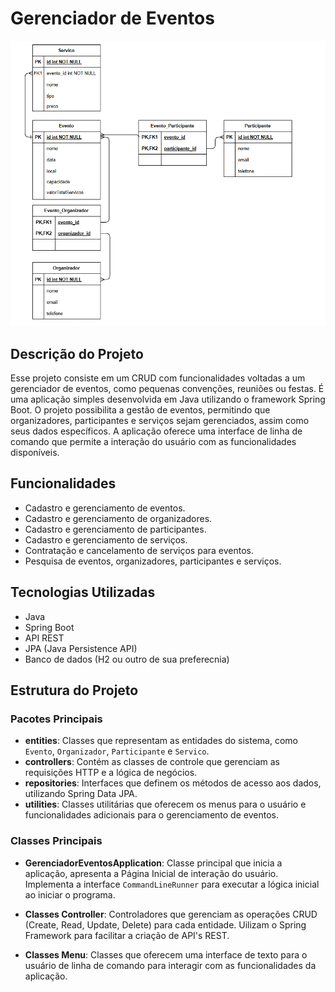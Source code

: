 # Gerenciador de Eventos
![Banco de Dados do Projeto](imagens/bancoDiagrama.png)

## Descrição do Projeto

Esse projeto consiste em um CRUD com funcionalidades voltadas a um gerenciador de eventos, como pequenas convenções, reuniões ou festas. É uma aplicação simples desenvolvida em Java utilizando o framework Spring Boot. O projeto possibilita a gestão de eventos, permitindo que organizadores, participantes e serviços sejam gerenciados, assim como seus dados específicos. A aplicação oferece uma interface de linha de comando que permite a interação do usuário com as funcionalidades disponíveis.

## Funcionalidades

- Cadastro e gerenciamento de eventos.
- Cadastro e gerenciamento de organizadores.
- Cadastro e gerenciamento de participantes.
- Cadastro e gerenciamento de serviços.
- Contratação e cancelamento de serviços para eventos.
- Pesquisa de eventos, organizadores, participantes e serviços.

## Tecnologias Utilizadas

- Java
- Spring Boot
- API REST
- JPA (Java Persistence API)
- Banco de dados (H2 ou outro de sua preferecnia)

## Estrutura do Projeto

### Pacotes Principais

- **entities**: Classes que representam as entidades do sistema, como `Evento`, `Organizador`, `Participante` e `Servico`.
- **controllers**: Contém as classes de controle que gerenciam as requisições HTTP e a lógica de negócios.
- **repositories**: Interfaces que definem os métodos de acesso aos dados, utilizando Spring Data JPA.
- **utilities**: Classes utilitárias que oferecem os menus para o usuário e funcionalidades adicionais para o gerenciamento de eventos.

### Classes Principais

- **GerenciadorEventosApplication**: Classe principal que inicia a aplicação, apresenta a Página Inicial de interação do usuário. Implementa a interface `CommandLineRunner` para executar a lógica inicial ao iniciar o programa.

- **Classes Controller**: Controladores que gerenciam as operações CRUD (Create, Read, Update, Delete) para cada entidade. Uilizam o Spring Framework para facilitar a criação de API's REST.

- **Classes Menu**: Classes que oferecem uma interface de texto para o usuário de linha de comando para interagir com as funcionalidades da aplicação.
